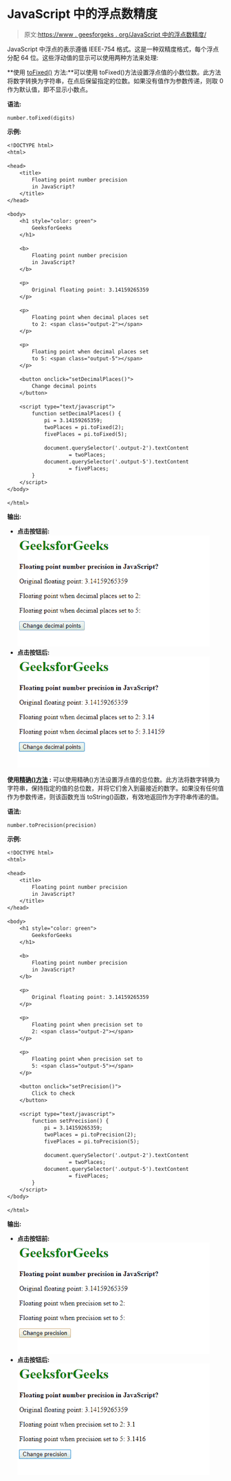# JavaScript 中的浮点数精度

> 原文:[https://www . geesforgeks . org/JavaScript 中的浮点数精度/](https://www.geeksforgeeks.org/floating-point-number-precision-in-javascript/)

JavaScript 中浮点的表示遵循 IEEE-754 格式。这是一种双精度格式，每个浮点分配 64 位。这些浮动值的显示可以使用两种方法来处理:

**使用 [toFixed()](https://www.geeksforgeeks.org/javascript-tofixed-function/) 方法:**可以使用 toFixed()方法设置浮点值的小数位数。此方法将数字转换为字符串，在点后保留指定的位数。如果没有值作为参数传递，则取 0 作为默认值，即不显示小数点。

**语法:**

```
number.toFixed(digits)
```

**示例:**

```
<!DOCTYPE html>
<html>

<head>
    <title>
        Floating point number precision
        in JavaScript?
    </title>
</head>

<body>
    <h1 style="color: green">
        GeeksforGeeks
    </h1>

    <b>
        Floating point number precision
        in JavaScript?
    </b>

    <p>
        Original floating point: 3.14159265359
    </p>

    <p>
        Floating point when decimal places set
        to 2: <span class="output-2"></span>
    </p>

    <p>
        Floating point when decimal places set
        to 5: <span class="output-5"></span>
    </p>

    <button onclick="setDecimalPlaces()">
        Change decimal points
    </button>

    <script type="text/javascript">
        function setDecimalPlaces() {
            pi = 3.14159265359;
            twoPlaces = pi.toFixed(2);
            fivePlaces = pi.toFixed(5);

            document.querySelector('.output-2').textContent
                    = twoPlaces;
            document.querySelector('.output-5').textContent
                    = fivePlaces;
        }
    </script>
</body>

</html>                    
```

**输出:**

*   **点击按钮前:**
    ![before-fixed](img/aa1a2c638a0691b2eb47bd2245a2d999.png)
*   **点击按钮后:**
    ![after-fixed](img/15723009932f6688ec582603668aba94.png)

**使用[精确()方法](https://www.geeksforgeeks.org/javascript-toprecision-function/) :** 可以使用精确()方法设置浮点值的总位数。此方法将数字转换为字符串，保持指定的值的总位数，并将它们舍入到最接近的数字。如果没有任何值作为参数传递，则该函数充当 toString()函数，有效地返回作为字符串传递的值。

**语法:**

```
number.toPrecision(precision)
```

**示例:**

```
<!DOCTYPE html>
<html>

<head>
    <title>
        Floating point number precision
        in JavaScript?
    </title>
</head>

<body>
    <h1 style="color: green">
        GeeksforGeeks
    </h1>

    <b>
        Floating point number precision
        in JavaScript?
    </b>

    <p>
        Original floating point: 3.14159265359
    </p>

    <p>
        Floating point when precision set to
        2: <span class="output-2"></span>
    </p>

    <p>
        Floating point when precision set to
        5: <span class="output-5"></span>
    </p>

    <button onclick="setPrecision()">
        Click to check
    </button>

    <script type="text/javascript">
        function setPrecision() {
            pi = 3.14159265359;
            twoPlaces = pi.toPrecision(2);
            fivePlaces = pi.toPrecision(5);

            document.querySelector('.output-2').textContent
                    = twoPlaces;
            document.querySelector('.output-5').textContent
                    = fivePlaces;
        }
    </script>
</body>

</html>                    
```

**输出:**

*   **点击按钮前:**
    ![before-precision](img/147c7a9434f9c6f3e6aaa1d4693ded03.png)
*   **点击按钮后:**
    ![after-precision](img/043708104f5a01d3121be04351927868.png)